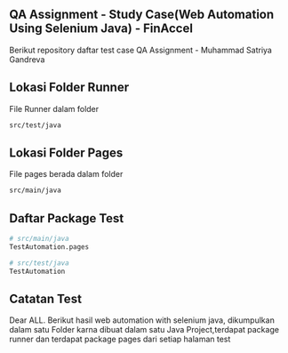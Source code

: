 ## QA Assignment - Study Case(Web Automation Using Selenium Java) - FinAccel  
Berikut repository daftar test case QA Assignment - Muhammad Satriya Gandreva
## Lokasi Folder Runner
File Runner dalam folder
~~~ bash
src/test/java
~~~
## Lokasi Folder Pages
File pages berada dalam folder
~~~ bash
src/main/java
~~~
## Daftar Package Test
~~~ python
# src/main/java
TestAutomation.pages

# src/test/java
TestAutomation
~~~
## Catatan Test
Dear ALL.
Berikut hasil web automation with selenium java, dikumpulkan dalam satu Folder karna dibuat dalam satu Java Project,terdapat package runner
dan terdapat package pages dari setiap halaman test
